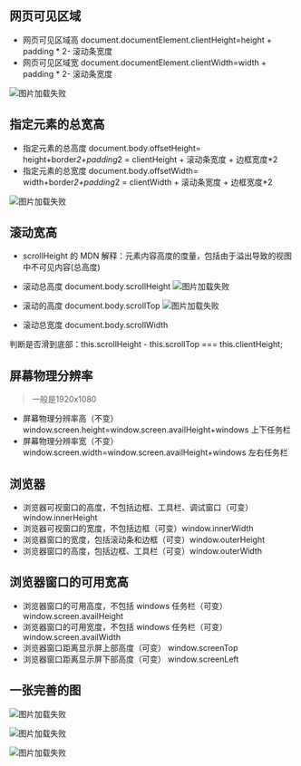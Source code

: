 ## 网页可见区域

- 网页可见区域高 
document.documentElement.clientHeight=height + padding \* 2- 滚动条宽度
- 网页可见区域宽 
document.documentElement.clientWidth=width + padding \* 2- 滚动条宽度

![图片加载失败](./img/clientHeight.png)

## 指定元素的总宽高

- 指定元素的总高度 
document.body.offsetHeight= height+border*2+padding*2 = clientHeight + 滚动条宽度 + 边框宽度\*2
- 指定元素的总宽度 
document.body.offsetWidth= width+border*2+padding*2 = clientWidth + 滚动条宽度 + 边框宽度\*2

![图片加载失败](./img/offsetHeight.png)

## 滚动宽高

- scrollHeight 的 MDN 解释：元素内容高度的度量，包括由于溢出导致的视图中不可见内容(总高度)
- 滚动总高度 document.body.scrollHeight
![图片加载失败](./img/scrollHeight.png)

- 滚动的高度 document.body.scrollTop
![图片加载失败](./img/scrollTOp.png)

- 滚动总宽度 document.body.scrollWidth

判断是否滑到底部：this.scrollHeight - this.scrollTop === this.clientHeight;




## 屏幕物理分辨率
>一般是1920x1080

- 屏幕物理分辨率高（不变）window.screen.height=window.screen.availHeight+windows 上下任务栏
- 屏幕物理分辨率宽（不变）window.screen.width=window.screen.availHeight+windows 左右任务栏

## 浏览器

- 浏览器可视窗口的高度，不包括边框、工具栏、调试窗口（可变）window.innerHeight
- 浏览器可视窗口的宽度，不包括边框（可变）window.innerWidth
- 浏览器窗口的宽度，包括滚动条和边框（可变）window.outerHeight
- 浏览器窗口的高度，包括边框、工具栏（可变）window.outerWidth

## 浏览器窗口的可用宽高

- 浏览器窗口的可用高度，不包括 windows 任务栏（可变）window.screen.availHeight
- 浏览器窗口的可用宽度，不包括 windows 任务栏（可变）window.screen.availWidth
- 浏览器窗口距离显示屏上部高度（可变） window.screenTop
- 浏览器窗口距离显示屏下部高度（可变） window.screenLeft



## 一张完善的图

![图片加载失败](./img/网页各种宽高2.gif)

![图片加载失败](./img/完善的宽高定位图.jpg)

![图片加载失败](./img/mouseEventXY.png)
